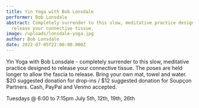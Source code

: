 ```yaml
---
title: Yin Yoga with Bob Lonsdale
performer: Bob Lonsdale
abstract: Completely surrender to this slow, meditative practice designed to
  release your connective tissue.
image: /uploads/lonsdale-yoga.jpg
author: Bob Lonsdale
date: 2022-07-05T22:00:00.000Z
---
```

Yin Yoga with Bob Lonsdale - completely surrender to this slow, meditative practice designed to release your connective tissue.  The poses are held longer to allow the fascia to release.  Bring your own mat, towel and water.  $20 suggested donation for drop-ins / $12 suggested donation for Soupçon Partners. Cash, PayPal and Venmo accepted.

Tuesdays @ 6:00 to 7:15pm  July 5th, 12th, 19th, 26th